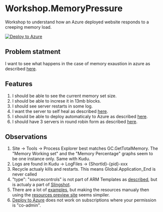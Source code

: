 # Workshop.MemoryPressure
Workshop to understand how an Azure deployed website responds to a creeping memory load.

[![Deploy to Azure](http://azuredeploy.net/deploybutton.png)](https://azuredeploy.net/)

## Problem statment
I want to see what happens in the case of memory exaustion in azure as described [here][1].

## Features
1. I should be able to see the current memory set size.
1. I should be able to increse it in 13mb blocks.
1. I should see server restarts in some log.
1. I want the server to self heal as described [here][4].
1. I should be able to deploy automaticaly to Azure as described [here][2].
1. I should have 3 servers in round robin form as described [here][9].

## Observations
1. Site -> Tools -> Process Explorer best matches GC.GetTotalMemory. The "Memory Working set" and the "Memory Percentage" graphs seem to be one instance only. Same with Kudu.
1. Logs are found in Kudu -> LogFiles -> {ShortId}-{pid}-xxx
1. Recycle actualy kills and restarts. This means Global.Application_End is never called
1. "type": "sourcecontrols" is not part of ARM Templates as [described][5], but is actualy a part of [Slingshot][10].
1. There are a lot of [examples][7], but making the resources manualy then using the [resources preview site][11] seems simpiler.
1. [Deploy to Azure][2] does not work on subscriptions where your permission is "co-admin".

[//]: Refrences
[1]: http://stackoverflow.com/questions/35989437/azure-memory-resource-exhausted
[2]: https://azure.microsoft.com/en-us/blog/deploy-to-azure-button-for-azure-websites-2/
[3]: https://github.com/adam-p/markdown-here/wiki/Markdown-Cheatsheet
[4]: https://azure.microsoft.com/en-us/blog/auto-healing-windows-azure-web-sites/
[5]: https://channel9.msdn.com/Series/Windows-Azure-Web-Sites-Tutorials/Auto-Healing-an-Azure-App-Service
[6]: https://github.com/Azure/azure-quickstart-templates
[7]: https://github.com/davidebbo/AzureWebsitesSamples/tree/master/ARMTemplates
[8]: https://azure.microsoft.com/en-us/documentation/articles/resource-group-portal/#deploying-a-custom-template
[9]: http://microsoftazurewebsitescheatsheet.info/
[10]: https://github.com/projectkudu/slingshot
[11]: https://resources.azure.com/
